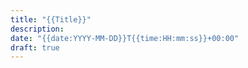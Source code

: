 ```yaml
---
title: "{{Title}}" 
description: 
date: "{{date:YYYY-MM-DD}}T{{time:HH:mm:ss}}+00:00" 
draft: true
---
```


